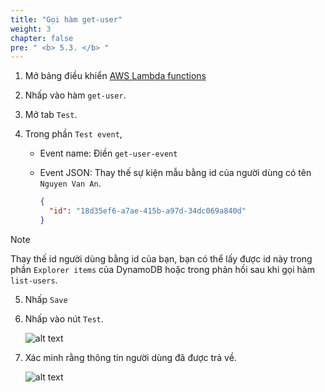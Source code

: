 ```yaml
---
title: "Gọi hàm get-user"
weight: 3
chapter: false
pre: " <b> 5.3. </b> "
---
```


1. Mở bảng điều khiển [AWS Lambda functions](https://console.aws.amazon.com/lambda/home?#/functions)
2. Nhấp vào hàm `get-user`.
3. Mở tab `Test`.
4. Trong phần `Test event`,

   - Event name: Điền `get-user-event`
   - Event JSON: Thay thế sự kiện mẫu bằng id của người dùng có tên `Nguyen Van An`.

     ```json
     {
       "id": "18d35ef6-a7ae-415b-a97d-34dc069a840d"
     }
     ```

> [!NOTE]
> Thay thế id người dùng bằng id của bạn, bạn có thể lấy được id này trong phần `Explorer items` của DynamoDB hoặc trong phản hồi sau khi gọi hàm `list-users`.

5. Nhấp `Save`
6. Nhấp vào nút `Test`.

   ![alt text](/images/workshop-1/lambda-invoke-with-console--get-user-event.jpg)

7. Xác minh rằng thông tin người dùng đã được trả về.

   ![alt text](/images/workshop-1/lambda-invoke-with-console--get-user-detail.jpg)
